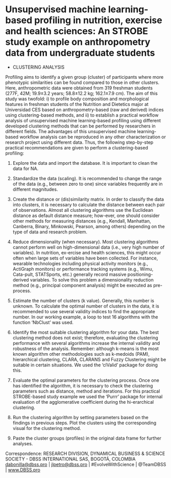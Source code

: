 # Unsupervised machine learning-based profiling in nutrition, exercise and health sciences: An STROBE study example on  anthropometry data from undergraduate students
- CLUSTERING ANALYSIS

Profiling aims to identify a given group (cluster) of participants where more phenotypic similarities can be found compared to those in other clusters. Here, anthropometric data were obtained from 319 freshman students (277F, 42M; 19.9±3.2 years; 58.8±12.2 kg; 162.1±7.9 cm). The aim of this study was twofold: i) to profile body composition and morphological features in freshman students of the Nutrition and Dietetics major at Universidad CES based on anthropometry-based (raw and derived) indices using clustering-based methods, and ii) to establish a practical workflow analysis of unsupervised machine learning-based profiling using different developed clustering methods that can be performed by researchers in different fields. The advantages of this unsupervised machine learning-based workflow analysis can be reproduced in any other characterization or research project using different data. Thus, the following step-by-step practical recommendations are given to perform a clustering-based profiling:
 
1.	Explore the data and import the database. It is important to clean the data for NA. 

2.	Standardize the data (scaling). It is recommended to change the range of the data (e.g., between zero to one) since variables frequently are in different magnitudes. 

3.	Create the distance or (dis)similarity matrix. In order to classify the data into clusters, it is necessary to calculate the distance between each pair of observations. Almost all clustering algorithms use the Euclidean distance as default distance measure; how-ever, one should consider other methods for measuring distances (e.g., Kendall, Manhattan, Canberra, Binary, Minkowski, Pearson, among others) depending on the type of data and research problem.

4.	Reduce dimensionality (when necessary). Most clustering algorithms cannot perform well on high-dimensional data (i.e., very high number of variables). In nutrition, ex-ercise and health sciences, this might occur often when large sets of variables have been collected. For instance, wearable technologies including physical activity monitors (e.g., ActiGraph monitors) or performance tracking systems (e.g., Wimu, Cata-pult, STATSports, etc.) generally record massive positioning-derived variables. To solve this problem a dimensionality reduction method (e.g., principal component analysis) might be executed as pre-process.

5.	Estimate the number of clusters (k value). Generally, this number is unknown. To calculate the optimal number of clusters in the data, it is recommended to use several validity indices to find the appropriate number. In our working example, a loop to test 16 algorithms with the function ‘NbClust’ was used.  

6.	Identify the most suitable clustering algorithm for your data. The best clustering method does not exist; therefore, evaluating the clustering performance with several algorithms increase the internal validity and robustness of the analysis. Remember: although k-means is the most known algorithm other methodologies such as k-medoids (PAM), hierarchical clustering, CLARA, CLARANS and Fuzzy Clustering might be suitable in certain situations. We used the ‘clValid’ package for doing this.

7.	Evaluate the optimal parameters for the clustering process. Once one has identified the algorithm, it is necessary to check the clustering parameters such as distance, method and iterations. For this practical STROBE-based study example we used the ‘Purrr’ package for internal evaluation of the agglomerative coefficient during the hi-erarchical clustering.

8.	Run the clustering algorithm by setting parameters based on the findings in previous steps. Plot the clusters using the corresponding visual for the clustering method.

9.	Paste the cluster groups (profiles) in the original data frame for further analyses.


Correspondence: 
RESEARCH DIVISION, DYNAMICAL BUSINESS & SCIENCE SOCIETY - DBSS INTERNATIONAL SAS, BOGOTÁ, COLOMBIA dabonilla@dbss.pro | jlpetro@dbss.pro | 
#EvolveWithScience | @TeamDBSS | 
www.DBSS.pro

